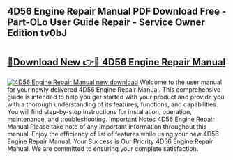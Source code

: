 ## 4D56 Engine Repair Manual PDF Download Free - Part-OLo User Guide Repair - Service Owner Edition tv0bJ

# <h2><a href="http://bc51792.oget.top/?id=4D56+Engine+Repair+Manual">🔗Download New 👉🔴 4D56 Engine Repair Manual</a></h2>

[![4D56 Engine Repair Manual new download](https://i.imgur.com/5g1atiW.png)](http://bc51792.oget.top/?id=4D56+Engine+Repair+Manual)
Welcome to the user manual for your newly delivered 4D56 Engine Repair Manual. This comprehensive guide is intended to help you get started with your product and provide you with a thorough understanding of its features, functions, and capabilities. You will find step-by-step instructions for installation, operation, maintenance, and troubleshooting. Important Notes 4D56 Engine Repair Manual Please take note of any important information throughout this manual. Enjoy the efficiency of list of features while using your new 4D56 Engine Repair Manual. Your Success is Our Priority 4D56 Engine Repair Manual. We are committed to ensuring your complete satisfaction.
